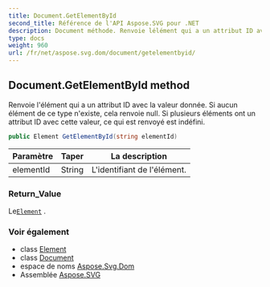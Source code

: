 ```yaml
---
title: Document.GetElementById
second_title: Référence de l'API Aspose.SVG pour .NET
description: Document méthode. Renvoie lélément qui a un attribut ID avec la valeur donnée. Si aucun élément de ce type nexiste cela renvoie null. Si plusieurs éléments ont un attribut ID avec cette valeur ce qui est renvoyé est indéfini.
type: docs
weight: 960
url: /fr/net/aspose.svg.dom/document/getelementbyid/
---
```

## Document.GetElementById method

Renvoie l'élément qui a un attribut ID avec la valeur donnée. Si aucun élément de ce type n'existe, cela renvoie null. Si plusieurs éléments ont un attribut ID avec cette valeur, ce qui est renvoyé est indéfini.

```csharp
public Element GetElementById(string elementId)
```

| Paramètre | Taper | La description |
| --- | --- | --- |
| elementId | String | L'identifiant de l'élément. |

### Return_Value

Le[`Element`](../../element/) .

### Voir également

* class [Element](../../element/)
* class [Document](../)
* espace de noms [Aspose.Svg.Dom](../../document/)
* Assemblée [Aspose.SVG](../../../)


